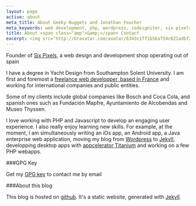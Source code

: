 ```yaml
---
layout: page
active: about
meta_title: About Geeky Nuggets and Jonathan Foucher
meta_keywords: web development, php, wordpress, codeigniter, six pixels, jekyll, github
title: About <span class="amp">&amp;</span> Contact
excerpt: <img src="http://Gravatar.com/avatar/6343c1ff1b56af54c621adbf2c1638a1?s=350" width="175" /> The blog of Jonathan Foucher, a web developer, founder of <a href="http://6px.eu">Six Pixels</a> and general <a href="/projects#notebook">tinkerer</a>
---
```




Founder of [Six Pixels](http://6px.eu), a web design and development shop operating out of spain

I have a degree in Yacht Design from Southampton Solent University. I am first and foremost a [freelance web developper, based in France](http://jfoucher.fr) and working for international companies and public entities.

Some of my clients include global companies like Bosch and Coca Cola, and spanish ones such as Fundación Mapfre, Ayuntamiento de Alcobendas and Museo Thyssen.

I love working with PHP and Javascript to develop an engaging user experience. I also really enjoy learning new skills. For example, at the moment, I am simultaneously writing an iOs app, an Android app, a Java enterprise web application, moving my blog from [Wordpress](http://jfoucher.com/wordpress/ "My Wordpress plugins and themes") to [Jekyll](https://github.com/mojombo/jekyll/wiki/), developping desktop apps with [appcelerator Titanium](http://appcelerator.com) and working on a few PHP webapps.

###GPG Key

Get my [GPG key](http://jfoucher.com/jfoucher-6px.eu.asc) to contact me by email

###About this blog

This blog is hosted on [github](http://github.com). It's a static website, generated with [Jekyll](http://jekyllrb.com/).



<div id="contactForm">
<script type="text/javascript">var host = (("https:" == document.location.protocol) ? "https://secure." : "http://");document.write(unescape("%3Cscript src='" + host + "wufoo.com/scripts/embed/form.js' type='text/javascript'%3E%3C/script%3E"));</script>

<script type="text/javascript">
var z7x3k7 = new WufooForm();
z7x3k7.initialize({
'userName':'jfoucher',
'formHash':'z7x3k7',
'autoResize':true,
'height':'514',
'header':'show'});
z7x3k7.display();
</script>
</div>
